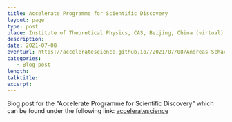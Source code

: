 ```yaml
---
title: Accelerate Programme for Scientific Discovery
layout: page
type: post
place: Institute of Theoretical Physics, CAS, Beijing, China (virtual)
description: 
date: 2021-07-08
eventurl: https://acceleratescience.github.io//2021/07/08/Andreas-Schachner-ML-for-string-theory
categories: 
   - Blog post
length: 
talktitle: 
excerpt: 
---
```


Blog post for the "Accelerate Programme for Scientific Discovery" which can be found under the following link: [acceleratescience](https://acceleratescience.github.io//2021/07/08/Andreas-Schachner-ML-for-string-theory) 

